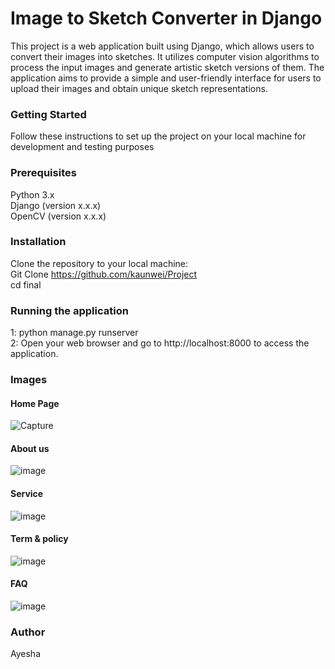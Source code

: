 # Image to Sketch Converter in Django
This project is a web application built using Django, which allows users to convert their images into sketches. It utilizes computer vision algorithms to process the input images and generate artistic sketch versions of them. The application aims to provide a simple and user-friendly interface for users to upload their images and obtain unique sketch representations.
### Getting Started
Follow these instructions to set up the project on your local machine for development and testing purposes
### Prerequisites
Python 3.x <br />
Django (version x.x.x)<br />
OpenCV (version x.x.x)
### Installation
 Clone the repository to your local machine:<br />
Git Clone https://github.com/kaunwei/Project<br />
cd final<br />
### Running the application 
1: python manage.py runserver<br />
2: Open your web browser and go to http://localhost:8000 to access the application.
### Images
#### Home Page
![Capture](https://github.com/kaunwei/Project/assets/113230557/f5308320-4b25-41d3-bab6-d9653ac9584d)
#### About us
![image](https://github.com/kaunwei/Project/assets/113230557/ac2a9fa6-73ad-47a6-8954-50861aaf6ee6)
#### Service
![image](https://github.com/kaunwei/Project/assets/113230557/67999438-af98-4dee-8bd8-402d24db20f1)
#### Term & policy
![image](https://github.com/kaunwei/Project/assets/113230557/9eed9c07-97ad-44ae-a7d7-1302c8301a87)
#### FAQ
![image](https://github.com/kaunwei/Project/assets/113230557/b24dd685-df0b-423b-aa6b-3cc46a151244)
### Author
Ayesha
